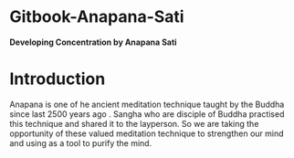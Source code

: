# Gitbook-Anapana-Sati

**Developing Concentration by Anapana Sati**

Introduction
============
Anapana is one of he ancient meditation technique taught by the Buddha since last 2500 years ago . 
Sangha who are disciple of Buddha practised this technique and shared it to the layperson. 
So we are taking the opportunity of these valued meditation technique to strengthen our mind and using as a tool 
to purify the mind.  
